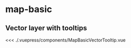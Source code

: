 # map-basic

<!-- ## Basic example
<example file="MapBasic.vue" />

<<< ./.vuepress/components/MapBasic.vue

## Simple layer selector
<example file="MapBasicLayers.vue" />

<<< ./.vuepress/components/MapBasicLayers.vue

## Vector layer and fill color function
<example file="MapBasicVector.vue" />

<<< ./.vuepress/components/MapBasicVector.vue

## Map with a custom feature
<example file="MapBasicFeatures.vue" />

<<< ./.vuepress/components/MapBasicFeatures.vue

## Map created from Mapbox style document
<example file="MapBasicMapboxStyle.vue" />

<<< ./.vuepress/components/MapBasicMapboxStyle.vue

## Highlighting features by attribute
<example file="MapBasicHighlightFeatures.vue" />

<<< ./.vuepress/components/MapBasicHighlightFeatures.vue -->

## Vector layer with tooltips
<example file="MapBasicVectorTooltip.vue" />

<<< ./.vuepress/components/MapBasicVectorTooltip.vue
